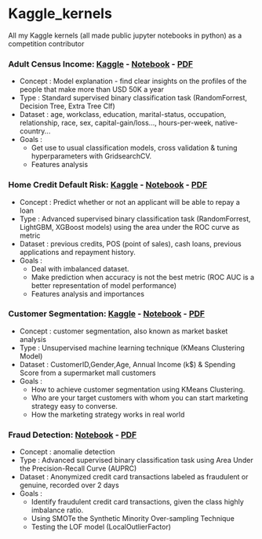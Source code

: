 # Kaggle_kernels
All my Kaggle kernels (all made public jupyter notebooks in python) as a competition contributor


### Adult Census Income: [Kaggle](https://www.kaggle.com/obrunet/adult-census-income) - [Notebook](https://github.com/obrunet/Kaggle_kernels/blob/master/Adult%20Census%20Income/Adult%20Census%20Income.ipynb) - [PDF](https://github.com/obrunet/Kaggle_kernels/blob/master/Adult%20Census%20Income/Adult%20Census%20Income.pdf)
* Concept : Model explanation - find clear insights on the profiles of the people that make more than USD 50K a year
* Type : Standard supervised binary classification task (RandomForrest, Decision Tree, Extra Tree Clf) 
* Dataset : age, workclass, education, marital-status, occupation, relationship, race, sex, capital-gain/loss..., hours-per-week, native-country...
* Goals :
  * Get use to usual classification models, cross validation & tuning hyperparameters with GridsearchCV. 
  * Features analysis
  
### Home Credit Default Risk: [Kaggle](https://www.kaggle.com/obrunet/home-credit-default-risk) - [Notebook](https://github.com/obrunet/Kaggle_kernels/blob/master/Home-Credit/Kaggle/Home_credit_default_risk.ipynb) - [PDF](https://github.com/obrunet/Kaggle_kernels/blob/master/Home-Credit/Kaggle/Home_credit_default_risk.pdf)
* Concept : Predict whether or not an applicant will be able to repay a loan
* Type : Advanced supervised binary classification task (RandomForrest, LightGBM, XGBoost models) using the area under the ROC curve as metric
* Dataset : previous credits, POS (point of sales), cash loans, previous applications and repayment history.
* Goals :
  * Deal with imbalanced dataset.
  * Make prediction when accuracy is not the best metric (ROC AUC is a better representation of model performance)
  * Features analysis and importances

### Customer Segmentation: [Kaggle](https://www.kaggle.com/obrunet/customer-segmentation-k-means-analysis) - [Notebook](https://github.com/obrunet/Kaggle_kernels/blob/master/Fraud%20Detection/Fraud-Detection.ipynb) - [PDF](https://github.com/obrunet/Kaggle_kernels/blob/master/Fraud%20Detection/Fraud-Detection.pdf)
* Concept : customer segmentation, also known as market basket analysis
* Type : Unsupervised machine learning technique (KMeans Clustering Model)
* Dataset : CustomerID,Gender,Age, Annual Income (k$) &	Spending Score from a supermarket mall customers
* Goals :
  * How to achieve customer segmentation using KMeans Clustering.
  * Who are your target customers with whom you can start marketing strategy easy to converse.
  * How the marketing strategy works in real world

### Fraud Detection: [Notebook](https://github.com/obrunet/Kaggle_kernels/blob/master/Customer%20Segmentation%20-%20K-Means%20Analysis/k_means.ipynb) - [PDF](https://github.com/obrunet/Kaggle_kernels/blob/master/Customer%20Segmentation%20-%20K-Means%20Analysis/k_means.pdf)
* Concept : anomalie detection
* Type : Advanced supervised binary classification task using Area Under the Precision-Recall Curve (AUPRC)
* Dataset : Anonymized credit card transactions labeled as fraudulent or genuine, recorded over 2 days
* Goals :
  * Identify fraudulent credit card transactions, given the class highly imbalance ratio.
  * Using SMOTe the Synthetic Minority Over-sampling Technique
  * Testing the LOF model (LocalOutlierFactor)

